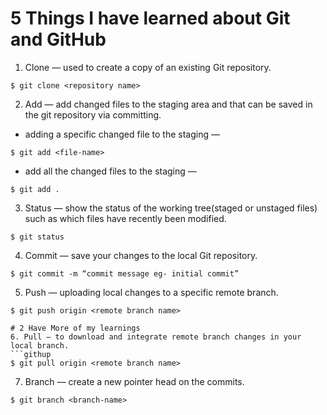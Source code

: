 # 5 Things I have learned about Git and GitHub
1. Clone — used to create a copy of an existing Git repository.
```github
$ git clone <repository name>
```
2. Add — add changed files to the staging area and that can be saved in the git repository via committing.
- adding a specific changed file to the staging —
```github
$ git add <file-name>
```
- add all the changed files to the staging —
```github
$ git add .
```
3. Status — show the status of the working tree(staged or unstaged files) such as which files have recently been modified.
```github
$ git status
```
4. Commit — save your changes to the local Git repository.
```github
$ git commit -m “commit message eg- initial commit”
```
5. Push — uploading local changes to a specific remote branch.
```github
$ git push origin <remote branch name>

# 2 Have More of my learnings
6. Pull — to download and integrate remote branch changes in your local branch.
```githup
$ git pull origin <remote branch name>
```
7. Branch — create a new pointer head on the commits.
```github
$ git branch <branch-name>
```

